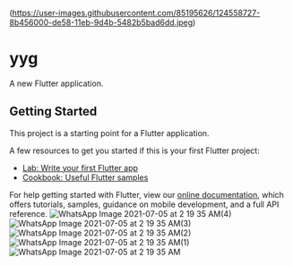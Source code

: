 (https://user-images.githubusercontent.com/85195626/124558727-8b456000-de58-11eb-9d4b-5482b5bad6dd.jpeg)
# yyg

A new Flutter application.

## Getting Started

This project is a starting point for a Flutter application.

A few resources to get you started if this is your first Flutter project:

- [Lab: Write your first Flutter app](https://flutter.dev/docs/get-started/codelab)
- [Cookbook: Useful Flutter samples](https://flutter.dev/docs/cookbook)

For help getting started with Flutter, view our
[online documentation](https://flutter.dev/docs), which offers tutorials,
samples, guidance on mobile development, and a full API reference.
![WhatsApp Image 2021-07-05 at 2 19 35 AM(4)](https://user-images.githubusercontent.com/85195626/124558732-8c768d00-de58-11eb-9cf3-588ed898ac2e.jpeg)
![WhatsApp Image 2021-07-05 at 2 19 35 AM(3)](https://user-images.githubusercontent.com/85195626/124558734-8c768d00-de58-11eb-9038-b591d8782686.jpeg)
![WhatsApp Image 2021-07-05 at 2 19 35 AM(2)](https://user-images.githubusercontent.com/85195626/124558735-8d0f2380-de58-11eb-83d7-7f27844491f3.jpeg)
![WhatsApp Image 2021-07-05 at 2 19 35 AM(1)](https://user-images.githubusercontent.com/85195626/124558738-8da7ba00-de58-11eb-8e9e-fc891caed5c9.jpeg)
![WhatsApp Image 2021-07-05 at 2 19 35 AM](https://user-images.githubusercontent.com/85195626/124558739-8da7ba00-de58-11eb-8792-63136c835558.jpeg)
